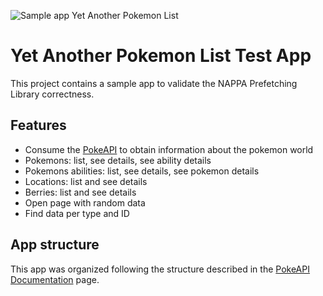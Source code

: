 ![Sample app Yet Another Pokemon List](https://github.com/VU-Thesis-2019-2020-Wesley-Shann/NAPPA/workflows/Sample%20app%20Yet%20Another%20Pokemon%20List/badge.svg)

# Yet Another Pokemon List Test App

This project contains a sample app to validate the NAPPA Prefetching Library correctness.

##  Features

* Consume the [PokeAPI](https://pokeapi.co/) to obtain information about the pokemon world
* Pokemons: list, see details, see ability details
* Pokemons abilities: list, see details, see pokemon details
* Locations: list and see details
* Berries: list and see details
* Open page with random data
* Find data per type and ID

## App structure

This app was organized following the structure described in the [PokeAPI Documentation](https://pokeapi.co/docs/v2) page.
